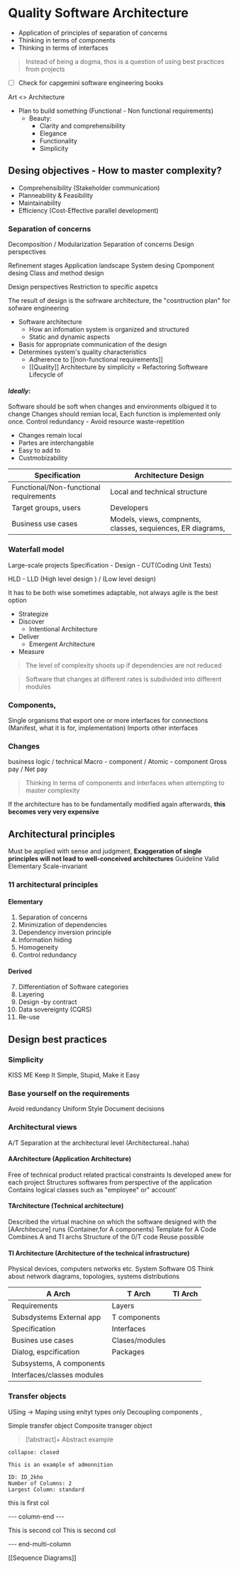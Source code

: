 # Quality Software Architecture

* Application of principles of separation of concerns
* Thinking in terms of components
* Thinking in terms of interfaces
> Instead of being a dogma, thos is a question of using best practices from projects

- [ ] Check for capgemini software engineering  books
 
Art <> Architecture 

* Plan to build something (Functional - Non functional requirements)
	* Beauty:
		* Clarity and comprehensibility
		* Elegance
		* Functionality
		* Simplicity


## Desing objectives - How to master complexity?
- Comprehensibility (Stakeholder communication)
- Planneability & Feasibility
- Maintainability
- Efficiency (Cost-Effective parallel development)

### Separation of concerns
Decomposition / Modularization
Separation of concerns
Design perspectives

Refinement stages
Application landscape
System desing
Cpomponent desing
Class and method design

 Design perspectives
Restriction to specific aspetcs 


The result of design is the sofrware architecture, the "cosntruction plan" for sofware engineering

- Software architecture
	- How an infomation system is organized and structured
	- Static and dynamic aspects
- Basis for appropriate communication of the design
- Determines system's quality characteristics
	- Adherence to [[non-functional requirements]]
	- [[Quality]]
Architecture by simplicity = 
Refactoring
Softweare Lifecycle of 

#### *Ideally*:
Software should be soft when changes and environments olbigued it to change
Changes should remian local, Each function is implemented only once.
Control redundancy - Avoid resource waste-repetition

* Changes remain local
* Partes are interchangable
* Easy to add to
* Custmobizability


| Specification                          | Architecture Design                                         |
| -------------------------------------- | ----------------------------------------------------------- |
| Functional/Non-functional requirements | Local and technical structure                               |
| Target groups, users                   | Developers                                                  |
| Business use cases                       | Models, views, compnents, classes, sequiences, ER diagrams, |

### Waterfall model
Large-scale projects
Specification - Design - CUT(Coding Unit Tests)

HLD - LLD (High level design ) / (Low level design)

It has to be both wise sometimes adaptable, not always agile is the best option

- Strategize
- Discover
	- Intentional Architecture
- Deliver
	- Emergent Architecture
- Measure

> The level of complexity shoots up if dependencies are not reduced

> Software that changes at different rates is subdivided into different modules 


### Components, 
Single organisms that export one or more interfaces for connections (Manifest, what it is for, implementation)
Imports other interfaces

### Changes 
business logic / technical 
Macro - component / Atomic - component
Gross pay / Net pay

> Thinking in terms of components and interfaces when attempting to master complexity



If the architecture has to be fundamentally modified again afterwards,
**this becomes very very expensive**


## Architectural principles
Must be applied with sense and judgment, **Exaggeration of single principles will not lead to well-conceived architectures**
Guideline
Valid
Elementary
Scale-invariant

### 11 architectural principles
#### Elementary
1. Separation of concerns
2. Minimization of dependencies
3. Dependency inversion principle
4. Information hiding
5. Homogeneity
6. Control redundancy

#### Derived
7. Differentiation of Software categories
8. Layering
9. Design -by contract
10. Data sovereignty (CQRS)
11. Re-use

## Design best practices
### Simplicity 
KISS ME Keep It Simple, Stupid, Make it Easy
### Base yourself on the requirements
Avoid redundancy
Uniform Style
Document decisions


### Architectural views

A/T Separation at the architectural level (Architectureal..haha)
#### AArchitecture (Application Architecture)
Free of technical product related practical constraints
Is developed anew for each project
Structures softwares from perspective of the application
Contains logical classes such as "employee" or" account'

#### TArchitecture (Technical architecture)

Described the virtual machine on which the software designed with the [AArchitecure] runs (Container,for A components)
Template for A Code
Combines A and TI archs
Structure of the 0/T code
Reuse possible

#### TI Architecture (Architecture of the technical infrastructure)
Physical devices, computers networks etc.
System Software OS
Think about network diagrams, topologies, systems distributions

| A Arch                     | T Arch         | TI Arch |
| -------------------------- | -------------- | ------- |
| Requirements               | Layers         |         |
| Subsdystems External app   | T components   |         |
| Specification              | Interfaces     |         |
| Busines use cases          | Clases/modules |         |
| Dialog, espcification      | Packages       |         |
| Subsystems, A components   |                |         |
| Interfaces/classes modules |                |         |


### Transfer objects
USing -> Maping using enityt types only
Decoupling components , 

Simple transfer object
Composite transger object

> [!abstract]+
> Abstract example
> 
```ad-note
collapse: closed

This is an example of admonnition
```



```start-multi-column
ID: ID_2kho
Number of Columns: 2
Largest Column: standard
```


this is first col

--- column-end ---

This is second col
This is second col

--- end-multi-column





[[Sequence Diagrams]]

